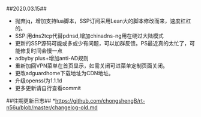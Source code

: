 ##2020.03.15##
* 抛弃jq，增加支持lua脚本，SSP订阅采用Lean大的脚本修改而来，速度杠杠的。
* SSP:用dns2tcp代替pdnsd,增加chinadns-ng用在绕过大陆模式
* 更新的SSP源码可能或多或少有问题，可以加群反馈。PS最近真的太忙了，可能修复时间会慢一点
* adbyby plus+增加anti-AD规则
* 重新加回VPN菜单在首页显示，如需关闭可进菜单定制页面关闭。
* 更改adguardhome下载地址为CDN地址。
* 升级openssl为1.1.1d
* 更多更新请自行查看commit

##往期更新日志##
*https://github.com/chongshengB/rt-n56u/blob/master/changelog-old.md
